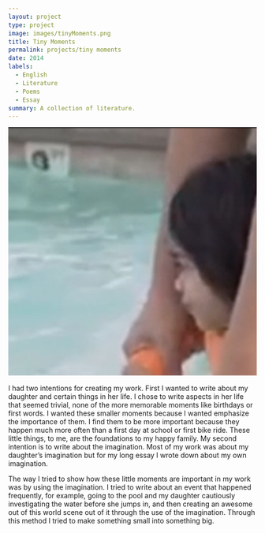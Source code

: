 ```yaml
---
layout: project
type: project
image: images/tinyMoments.png
title: Tiny Moments
permalink: projects/tiny moments
date: 2014
labels:
  - English
  - Literature
  - Poems
  - Essay
summary: A collection of literature.
---
```


<img class="ui large left floated image" src="../images/tinyMoments.png">

I had two intentions for creating my work.  First I wanted to write about my daughter and certain things in her life.  I chose to write aspects in her life that seemed trivial, none of the more memorable moments like birthdays or first words.  I wanted these smaller moments because I wanted emphasize the importance of them.  I find them to be more important because they happen much more often than a first day at school or first bike ride.  These little things, to me, are the foundations to my happy family.  My second intention is to write about the imagination.  Most of my work was about my daughter’s imagination but for my long essay I wrote down about my own imagination.

The way I tried to show how these little moments are important in my work was by using the imagination.  I tried to write about an event that happened frequently, for example, going to the pool and my daughter cautiously investigating the water before she jumps in, and then creating an awesome out of this world scene out of it through the use of the imagination.  Through this method I tried to make something small into something big.
